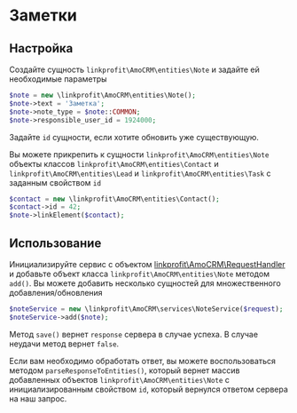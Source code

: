 # Заметки

## Настройка
Создайте сущность `linkprofit\AmoCRM\entities\Note` и задайте ей необходимые параметры

```php
$note = new \linkprofit\AmoCRM\entities\Note();
$note->text = 'Заметка';
$note->note_type = $note::COMMON;
$note->responsible_user_id = 1924000;
```

Задайте `id` сущности, если хотите обновить уже существующую.

Вы можете прикрепить к сущности `linkprofit\AmoCRM\entities\Note` объекты классов `linkprofit\AmoCRM\entities\Contact` и `linkprofit\AmoCRM\entities\Lead` и `linkprofit\AmoCRM\entities\Task` с заданным свойством `id`

```php
$contact = new \linkprofit\AmoCRM\entities\Contact();
$contact->id = 42;
$note->linkElement($contact);
```

## Использование
Инициализируйте сервис с объектом [linkprofit\AmoCRM\RequestHandler](/docs/request.md) и добавьте объект класса `linkprofit\AmoCRM\entities\Note` методом `add()`.
Вы можете добавить несколько сущностей для множественного добавления/обновления

```php
$noteService = new \linkprofit\AmoCRM\services\NoteService($request);
$noteService->add($note);
```

Метод `save()` вернет `response` сервера в случае успеха. В случае неудачи метод вернет `false`.

Если вам необходимо обработать ответ, вы можете воспользоваться методом `parseResponseToEntities()`, который вернет массив добавленных объектов `linkprofit\AmoCRM\entities\Note` с инициализированным свойством `id`, который вернулся ответом сервера на наш запрос.
